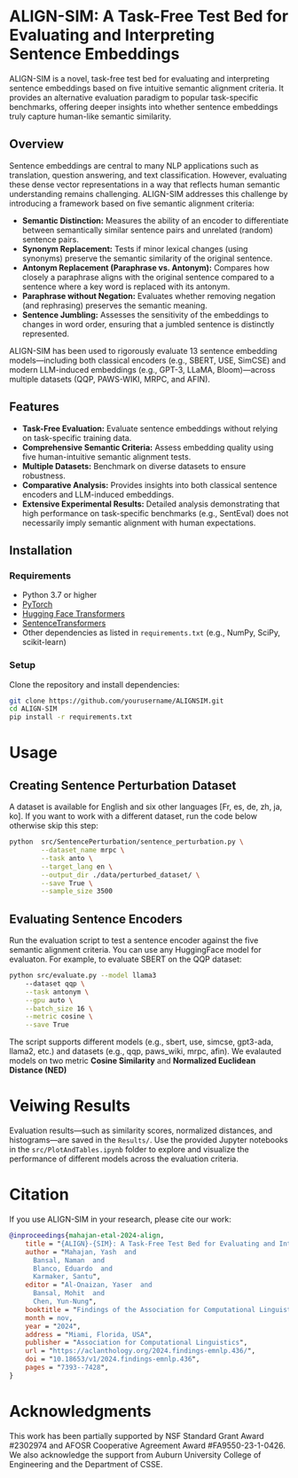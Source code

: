 # ALIGN-SIM: A Task-Free Test Bed for Evaluating and Interpreting Sentence Embeddings

ALIGN-SIM is a novel, task-free test bed for evaluating and interpreting sentence embeddings based on five intuitive semantic alignment criteria. It provides an alternative evaluation paradigm to popular task-specific benchmarks, offering deeper insights into whether sentence embeddings truly capture human-like semantic similarity.

## Overview

Sentence embeddings are central to many NLP applications such as translation, question answering, and text classification. However, evaluating these dense vector representations in a way that reflects human semantic understanding remains challenging. ALIGN-SIM addresses this challenge by introducing a framework based on five semantic alignment criteria:

- **Semantic Distinction:** Measures the ability of an encoder to differentiate between semantically similar sentence pairs and unrelated (random) sentence pairs.
- **Synonym Replacement:** Tests if minor lexical changes (using synonyms) preserve the semantic similarity of the original sentence.
- **Antonym Replacement (Paraphrase vs. Antonym):** Compares how closely a paraphrase aligns with the original sentence compared to a sentence where a key word is replaced with its antonym.
- **Paraphrase without Negation:** Evaluates whether removing negation (and rephrasing) preserves the semantic meaning.
- **Sentence Jumbling:** Assesses the sensitivity of the embeddings to changes in word order, ensuring that a jumbled sentence is distinctly represented.

ALIGN-SIM has been used to rigorously evaluate 13 sentence embedding models—including both classical encoders (e.g., SBERT, USE, SimCSE) and modern LLM-induced embeddings (e.g., GPT-3, LLaMA, Bloom)—across multiple datasets (QQP, PAWS-WIKI, MRPC, and AFIN).


## Features

- **Task-Free Evaluation:** Evaluate sentence embeddings without relying on task-specific training data.
- **Comprehensive Semantic Criteria:** Assess embedding quality using five human-intuitive semantic alignment tests.
- **Multiple Datasets:** Benchmark on diverse datasets to ensure robustness.
- **Comparative Analysis:** Provides insights into both classical sentence encoders and LLM-induced embeddings.
- **Extensive Experimental Results:** Detailed analysis demonstrating that high performance on task-specific benchmarks (e.g., SentEval) does not necessarily imply semantic alignment with human expectations.

## Installation

### Requirements

- Python 3.7 or higher
- [PyTorch](https://pytorch.org/)
- [Hugging Face Transformers](https://huggingface.co/transformers/)
- [SentenceTransformers](https://www.sbert.net/)
- Other dependencies as listed in `requirements.txt` (e.g., NumPy, SciPy, scikit-learn)

### Setup

Clone the repository and install dependencies:

```bash
git clone https://github.com/yourusername/ALIGNSIM.git
cd ALIGN-SIM
pip install -r requirements.txt
```

# Usage

## Creating Sentence Perturbation Dataset
A dataset is available for English and six other languages [Fr, es, de, zh, ja, ko]. If you want to work with a different dataset, run the code below otherwise skip this step:


``` bash
python  src/SentencePerturbation/sentence_perturbation.py \
        --dataset_name mrpc \
        --task anto \
        --target_lang en \
        --output_dir ./data/perturbed_dataset/ \
        --save True \
        --sample_size 3500
```

## Evaluating Sentence Encoders

Run the evaluation script to test a sentence encoder against the five semantic alignment criteria. You can use any HuggingFace model for evaluaton. For example, to evaluate SBERT on the QQP dataset:

```bash
python src/evaluate.py --model llama3 
    --dataset qqp \
    --task antonym \
    --gpu auto \
    --batch_size 16 \
    --metric cosine \
    --save True
```
The script supports different models (e.g., sbert, use, simcse, gpt3-ada, llama2, etc.) and datasets (e.g., qqp, paws_wiki, mrpc, afin). We evalauted models on two metric **Cosine Similarity** and **Normalized Euclidean Distance (NED)**


# Veiwing Results

Evaluation results—such as similarity scores, normalized distances, and histograms—are saved in the `Results/`. Use the provided Jupyter notebooks in the `src/PlotAndTables.ipynb` folder to explore and visualize the performance of different models across the evaluation criteria.


# Citation

If you use ALIGN-SIM in your research, please cite our work:

```bibtex
@inproceedings{mahajan-etal-2024-align,
    title = "{ALIGN}-{SIM}: A Task-Free Test Bed for Evaluating and Interpreting Sentence Embeddings through Semantic Similarity Alignment",
    author = "Mahajan, Yash  and
      Bansal, Naman  and
      Blanco, Eduardo  and
      Karmaker, Santu",
    editor = "Al-Onaizan, Yaser  and
      Bansal, Mohit  and
      Chen, Yun-Nung",
    booktitle = "Findings of the Association for Computational Linguistics: EMNLP 2024",
    month = nov,
    year = "2024",
    address = "Miami, Florida, USA",
    publisher = "Association for Computational Linguistics",
    url = "https://aclanthology.org/2024.findings-emnlp.436/",
    doi = "10.18653/v1/2024.findings-emnlp.436",
    pages = "7393--7428",
}
```

# Acknowledgments

This work has been partially supported by NSF Standard Grant Award #2302974 and AFOSR Cooperative Agreement Award #FA9550-23-1-0426. We also acknowledge the support from Auburn University College of Engineering and the Department of CSSE.

